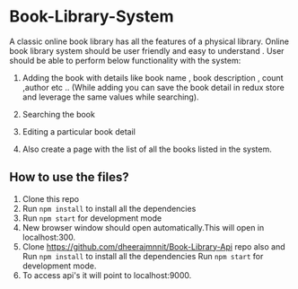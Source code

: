 # Book-Library-System

A classic online book library has all the features of a physical library. Online book library system should be user friendly and easy to understand . User should be able to perform below functionality with the system:

1. Adding the book with details like book name , book description , count ,author etc ..  (While adding you can save the book detail in redux store and leverage the same values while searching).

2. Searching the book

3. Editing a particular book detail

4. Also create a page with the list of all the books listed in the system.

## How to use the files?

1. Clone this repo
2. Run `npm install` to install all the dependencies
3. Run `npm start` for development mode
4. New browser window should open automatically.This will open in localhost:300.
5. Clone https://github.com/dheerajmnnit/Book-Library-Api repo also and Run `npm install` to install all the dependencies Run `npm start` for development mode.
6. To access api's it will point to localhost:9000.
